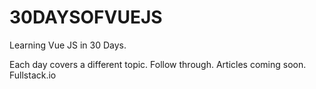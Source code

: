 # 30DAYSOFVUEJS
Learning Vue JS in 30 Days. 

Each day covers a different topic. Follow through. Articles coming soon. 
Fullstack.io
